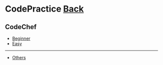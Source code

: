 # CodePractice [Back](https://blog.fish-404.icu/CodePractice/)

## CodeChef

* [Beginner](https://blog.fish-404.icu/CodePractice/CodeChef/Beginner/)
* [Easy](https://blog.fish-404.icu/CodePractice/CodeChef/Easy/)
---
* [Others](https://blog.fish-404.icu/CodePractice/CodeChef/Others/)
